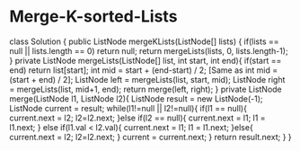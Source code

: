 # Merge-K-sorted-Lists



class Solution {
    public ListNode mergeKLists(ListNode[] lists) {
        if(lists == null || lists.length == 0) return null;
        return mergeLists(lists, 0, lists.length-1);
    }
    private ListNode mergeLists(ListNode[] list, int start, int end){
        if(start == end) return list[start];
        int mid = start + (end-start) / 2; [Same as int mid = (start + end) / 2];
        ListNode left = mergeLists(list, start, mid);
        ListNode right = mergeLists(list, mid+1, end);
        return merge(left, right);
    }
    private ListNode merge(ListNode l1, ListNode l2){
        ListNode result = new ListNode(-1);
        ListNode current = result;
        while(l1!=null || l2!=null){
            if(l1 == null){
               current.next = l2;
                l2=l2.next;
            }else if(l2 == null){
                current.next = l1;
                l1 = l1.next;
            } else if(l1.val < l2.val){
                current.next = l1;
                l1 = l1.next;
            }else{
                current.next = l2;
                l2=l2.next;
            }
            current = current.next;
        }
        return result.next;
    }
}
